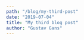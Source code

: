 ```yaml
---
path: "/blog/my-third-post"
date: "2019-07-04"
title: "My third blog post"
author: "Gustav Gans"
---
```


